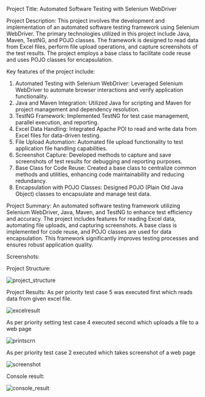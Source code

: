 Project Title:
Automated Software Testing with Selenium WebDriver

Project Description:
This project involves the development and implementation of an automated software testing framework using Selenium WebDriver. 
The primary technologies utilized in this project include Java, Maven, TestNG, and POJO classes. 
The framework is designed to read data from Excel files, perform file upload operations, and capture screenshots of the test results. 
The project employs a base class to facilitate code reuse and uses POJO classes for encapsulation.

Key features of the project include:
1.	Automated Testing with Selenium WebDriver: Leveraged Selenium WebDriver to automate browser interactions and verify application functionality.
2.	Java and Maven Integration: Utilized Java for scripting and Maven for project management and dependency resolution.
3.	TestNG Framework: Implemented TestNG for test case management, parallel execution, and reporting.
4.	Excel Data Handling: Integrated Apache POI to read and write data from Excel files for data-driven testing.
5.	File Upload Automation: Automated file upload functionality to test application file handling capabilities.
6.	Screenshot Capture: Developed methods to capture and save screenshots of test results for debugging and reporting purposes.
7.	Base Class for Code Reuse: Created a base class to centralize common methods and utilities, enhancing code maintainability and reducing redundancy.
8.	Encapsulation with POJO Classes: Designed POJO (Plain Old Java Object) classes to encapsulate and manage test data.

Project Summary:
An automated software testing framework utilizing Selenium WebDriver, Java, Maven, and TestNG to enhance test efficiency and accuracy. 
The project includes features for reading Excel data, automating file uploads, and capturing screenshots. 
A base class is implemented for code reuse, and POJO classes are used for data encapsulation. 
This framework significantly improves testing processes and ensures robust application quality.

Screenshots:

Project Structure:

![project_structure](https://github.com/user-attachments/assets/2d6f696f-b656-46a4-bb50-ae7658791135)

Project Results:
As per priority test case 5 was executed first which reads data from given excel file.

![excelresult](https://github.com/user-attachments/assets/6110d694-455b-467e-a0de-65b90557c261)


As per priority setting test case 4 executed second which uploads a file to a web page

![printscrn](https://github.com/user-attachments/assets/f69236af-f2c5-4034-aa20-ecb99cd77d85)


As per priority test case 2 executed which takes screenshot of a web page

![screenshot](https://github.com/user-attachments/assets/01bbd027-e391-42db-bfce-d89ca32f6756)


Console result:

![console_result](https://github.com/user-attachments/assets/9b4f491e-b2d6-4de2-ae4d-c0a2f675058d)




